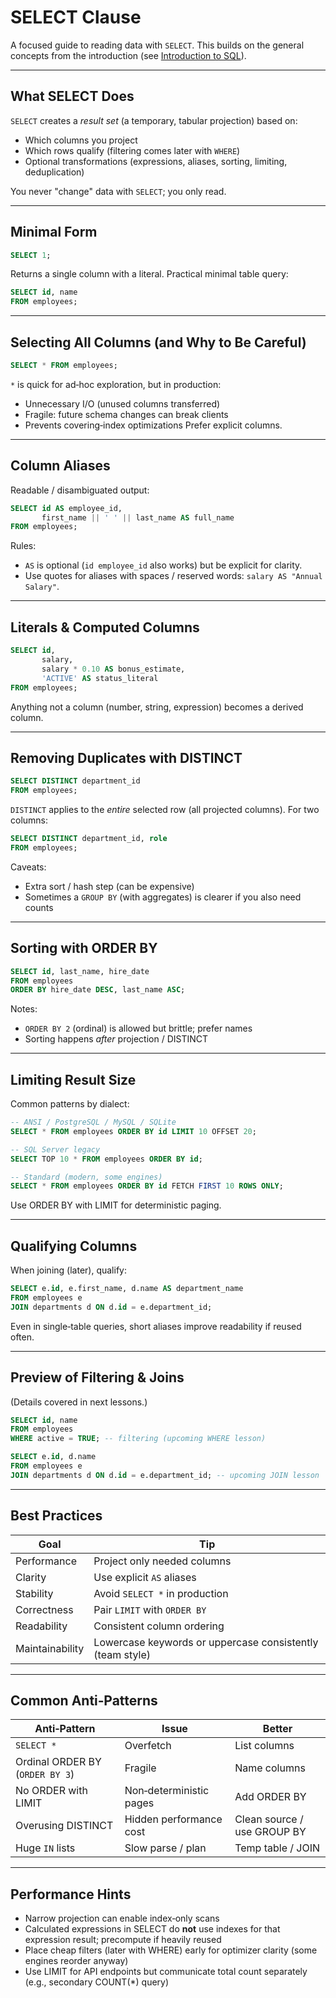 # SELECT Clause

A focused guide to reading data with `SELECT`. This builds on the general concepts from the introduction (see [Introduction to SQL](sql.md)).

---
## What SELECT Does
`SELECT` creates a *result set* (a temporary, tabular projection) based on:
- Which columns you project
- Which rows qualify (filtering comes later with `WHERE`)
- Optional transformations (expressions, aliases, sorting, limiting, deduplication)

You never "change" data with `SELECT`; you only read.

---
## Minimal Form
```sql
SELECT 1;
```
Returns a single column with a literal. Practical minimal table query:
```sql
SELECT id, name
FROM employees;
```

---
## Selecting All Columns (and Why to Be Careful)
```sql
SELECT * FROM employees;
```
`*` is quick for ad‑hoc exploration, but in production:
- Unnecessary I/O (unused columns transferred)
- Fragile: future schema changes can break clients
- Prevents covering‑index optimizations
Prefer explicit columns.

---
## Column Aliases
Readable / disambiguated output:
```sql
SELECT id AS employee_id,
       first_name || ' ' || last_name AS full_name
FROM employees;
```
Rules:
- `AS` is optional (`id employee_id` also works) but be explicit for clarity.
- Use quotes for aliases with spaces / reserved words: `salary AS "Annual Salary"`.

---
## Literals & Computed Columns
```sql
SELECT id,
       salary,
       salary * 0.10 AS bonus_estimate,
       'ACTIVE' AS status_literal
FROM employees;
```
Anything not a column (number, string, expression) becomes a derived column.

---
## Removing Duplicates with DISTINCT
```sql
SELECT DISTINCT department_id
FROM employees;
```
`DISTINCT` applies to the *entire* selected row (all projected columns). For two columns:
```sql
SELECT DISTINCT department_id, role
FROM employees;
```
Caveats:
- Extra sort / hash step (can be expensive)
- Sometimes a `GROUP BY` (with aggregates) is clearer if you also need counts

---
## Sorting with ORDER BY
```sql
SELECT id, last_name, hire_date
FROM employees
ORDER BY hire_date DESC, last_name ASC;
```
Notes:
- `ORDER BY 2` (ordinal) is allowed but brittle; prefer names
- Sorting happens *after* projection / DISTINCT

---
## Limiting Result Size
Common patterns by dialect:
```sql
-- ANSI / PostgreSQL / MySQL / SQLite
SELECT * FROM employees ORDER BY id LIMIT 10 OFFSET 20;

-- SQL Server legacy
SELECT TOP 10 * FROM employees ORDER BY id;

-- Standard (modern, some engines)
SELECT * FROM employees ORDER BY id FETCH FIRST 10 ROWS ONLY;
```
Use ORDER BY with LIMIT for deterministic paging.

---
## Qualifying Columns
When joining (later), qualify:
```sql
SELECT e.id, e.first_name, d.name AS department_name
FROM employees e
JOIN departments d ON d.id = e.department_id;
```
Even in single‑table queries, short aliases improve readability if reused often.

---
## Preview of Filtering & Joins
(Details covered in next lessons.)
```sql
SELECT id, name
FROM employees
WHERE active = TRUE; -- filtering (upcoming WHERE lesson)
```
```sql
SELECT e.id, d.name
FROM employees e
JOIN departments d ON d.id = e.department_id; -- upcoming JOIN lesson
```

---
## Best Practices
| Goal | Tip |
|------|-----|
| Performance | Project only needed columns |
| Clarity | Use explicit `AS` aliases |
| Stability | Avoid `SELECT *` in production |
| Correctness | Pair `LIMIT` with `ORDER BY` |
| Readability | Consistent column ordering |
| Maintainability | Lowercase keywords or uppercase consistently (team style) |

---
## Common Anti‑Patterns
| Anti‑Pattern | Issue | Better |
|-------------|------|--------|
| `SELECT *` | Overfetch | List columns |
| Ordinal ORDER BY (`ORDER BY 3`) | Fragile | Name columns |
| No ORDER with LIMIT | Non‑deterministic pages | Add ORDER BY |
| Overusing DISTINCT | Hidden performance cost | Clean source / use GROUP BY |
| Huge `IN` lists | Slow parse / plan | Temp table / JOIN |

---
## Performance Hints
- Narrow projection can enable index‑only scans
- Calculated expressions in SELECT do **not** use indexes for that expression result; precompute if heavily reused
- Place cheap filters (later with WHERE) early for optimizer clarity (some engines reorder anyway)
- Use LIMIT for API endpoints but communicate total count separately (e.g., secondary COUNT(*) query)